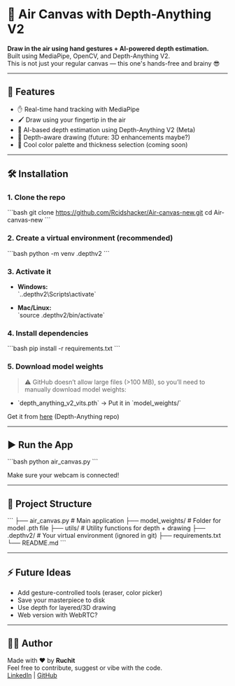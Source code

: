 
# 🎨 Air Canvas with Depth-Anything V2

**Draw in the air using hand gestures + AI-powered depth estimation.**  
Built using MediaPipe, OpenCV, and Depth-Anything V2.  
This is not just your regular canvas — this one's hands-free and brainy 😎

---

## 🚀 Features

- ✋ Real-time hand tracking with MediaPipe
- 🖌️ Draw using your fingertip in the air
- 🧠 AI-based depth estimation using Depth-Anything V2 (Meta)
- 🎯 Depth-aware drawing (future: 3D enhancements maybe?)
- 🎨 Cool color palette and thickness selection (coming soon)

---

## 🛠️ Installation

### 1. Clone the repo

\`\`\`bash
git clone https://github.com/Rcidshacker/Air-canvas-new.git
cd Air-canvas-new
\`\`\`

### 2. Create a virtual environment (recommended)

\`\`\`bash
python -m venv .depthv2
\`\`\`

### 3. Activate it

- **Windows:**  
  \`.\.depthv2\Scripts\activate\`

- **Mac/Linux:**  
  \`source .depthv2/bin/activate\`

### 4. Install dependencies

\`\`\`bash
pip install -r requirements.txt
\`\`\`

### 5. Download model weights

> ⚠️ GitHub doesn’t allow large files (>100 MB), so you’ll need to manually download model weights:

- \`depth_anything_v2_vits.pth\` → Put it in \`model_weights/\`

Get it from [here](https://github.com/isl-org/Depth-Anything#model-weights) (Depth-Anything repo)

---

## ▶️ Run the App

\`\`\`bash
python air_canvas.py
\`\`\`

Make sure your webcam is connected!

---

## 📁 Project Structure

\`\`\`
├── air_canvas.py               # Main application
├── model_weights/              # Folder for model .pth file
├── utils/                      # Utility functions for depth + drawing
├── .depthv2/                   # Your virtual environment (ignored in git)
├── requirements.txt
└── README.md
\`\`\`

---

## ⚡ Future Ideas

- Add gesture-controlled tools (eraser, color picker)
- Save your masterpiece to disk
- Use depth for layered/3D drawing
- Web version with WebRTC?

---

## 🙋‍♂️ Author

Made with ❤️ by **Ruchit**  
Feel free to contribute, suggest or vibe with the code.  
[LinkedIn](https://www.linkedin.com/in/rcidshacker/) | [GitHub](https://github.com/Rcidshacker)

